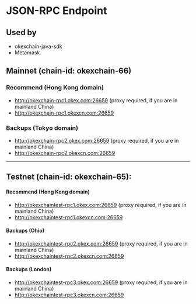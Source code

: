 # JSON-RPC Endpoint

## Used by
- okexchain-java-sdk
- Metamask

## Mainnet (chain-id: okexchain-66)

### Recommend (Hong Kong domain)
 - http://okexchain-rpc1.okex.com:26659 (proxy required, if you are in mainland China)
 - http://okexchain-rpc1.okexcn.com:26659

### Backups (Tokyo domain)
 - http://okexchain-rpc2.okex.com:26659 (proxy required, if you are in mainland China)
 - http://okexchain-rpc2.okexcn.com:26659

___

## Testnet (chain-id: okexchain-65):

#### Recommend (Hong Kong domain)
 - http://okexchaintest-rpc1.okex.com:26659 (proxy required, if you are in mainland China)
 - http://okexchaintest-rpc1.okexcn.com:26659
 
#### Backups (Ohio)
 - http://okexchaintest-rpc2.okex.com:26659 (proxy required, if you are in mainland China)
 - http://okexchaintest-rpc2.okexcn.com:26659
 
#### Backups (London)
 - http://okexchaintest-rpc3.okex.com:26659 (proxy required, if you are in mainland China)
 - http://okexchaintest-rpc3.okexcn.com:26659


